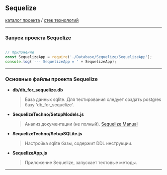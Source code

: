 ## Sequelize

[каталог проекта](https://github.com/LisShamenko/technology_NodeJS/tree/master/Database/Sequelize) / [стек технологий](https://github.com/LisShamenko/NodeJS-technology-stack/blob/master/README.md)
____

### Запуск проекта Sequelize

```javascript

// приложение
const SequelizeApp = require('./Database/Sequelize/SequelizeApp');
console.log('--- SequelizeApp = ' + SequelizeApp);

```
____

### Основные файлы проекта Sequelize

- **db/db_for_sequelize.db**
    > База данных sqlite. Для тестирования следует создать postgres базу 'db_for_sequelize'.
- **SequelizeTechno/SetupModels.js**
    > Анализ документации (не полный). [Sequelize Manual](https://sequelize.org/master/index.html)
- **SequelizeTechno/SetupSQLite.js**
    > Настройка sqlite базы, содержит DDL инструкции.
- **SequelizeApp.js**
    > Приложение Sequelize, запускает тестовые методы.
____ 
